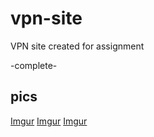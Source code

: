 # vpn-site
VPN site created for assignment

-complete-

## pics

[Imgur](https://i.imgur.com/S6LLwDb.jpg)
[Imgur](https://i.imgur.com/JtyykVZ.png)
[Imgur](https://i.imgur.com/JtyykVZ.png)
